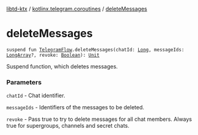 [libtd-ktx](../index.md) / [kotlinx.telegram.coroutines](index.md) / [deleteMessages](./delete-messages.md)

# deleteMessages

`suspend fun `[`TelegramFlow`](../kotlinx.telegram.core/-telegram-flow/index.md)`.deleteMessages(chatId: `[`Long`](https://kotlinlang.org/api/latest/jvm/stdlib/kotlin/-long/index.html)`, messageIds: `[`LongArray`](https://kotlinlang.org/api/latest/jvm/stdlib/kotlin/-long-array/index.html)`?, revoke: `[`Boolean`](https://kotlinlang.org/api/latest/jvm/stdlib/kotlin/-boolean/index.html)`): `[`Unit`](https://kotlinlang.org/api/latest/jvm/stdlib/kotlin/-unit/index.html)

Suspend function, which deletes messages.

### Parameters

`chatId` - Chat identifier.

`messageIds` - Identifiers of the messages to be deleted.

`revoke` - Pass true to try to delete messages for all chat members. Always true for
supergroups, channels and secret chats.